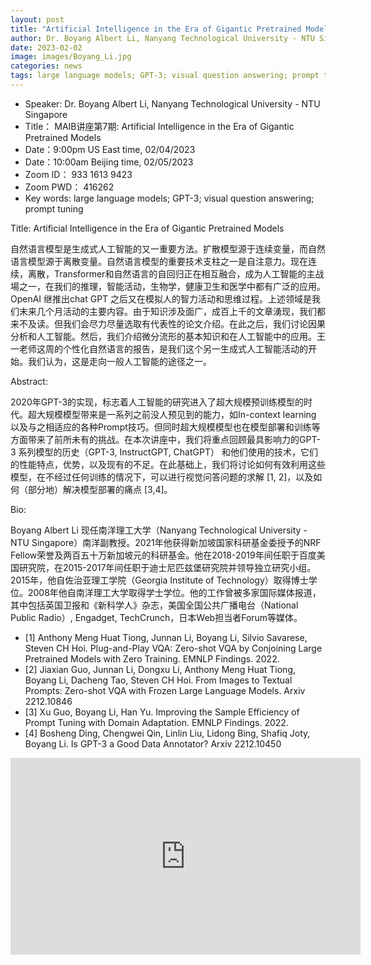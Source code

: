 ```yaml
---
layout: post
title: "Artificial Intelligence in the Era of Gigantic Pretrained Models"
author: Dr. Boyang Albert Li, Nanyang Technological University - NTU Singapore
date: 2023-02-02
image: images/Boyang_Li.jpg
categories: news
tags: large language models; GPT-3; visual question answering; prompt tuning
---
```


- Speaker: Dr. Boyang Albert Li, Nanyang Technological University - NTU Singapore
- Title： MAIB讲座第7期: Artificial Intelligence in the Era of Gigantic Pretrained Models
- Date：9:00pm US East time, 02/04/2023
- Date：10:00am Beijing time, 02/05/2023
- Zoom  ID： 933 1613 9423
- Zoom PWD： 416262
- Key words: large language models; GPT-3; visual question answering; prompt tuning

Title: Artificial Intelligence in the Era of Gigantic Pretrained Models

自然语言模型是生成式人工智能的又一重要方法。扩散模型源于连续变量，而自然语言模型源于离散变量。自然语言模型的重要技术支柱之一是自注意力。现在连续，离散，Transformer和自然语言的自回归正在相互融合，成为人工智能的主战場之一，在我们的推理，智能活动，生物学，健康卫生和医学中都有广泛的应用。OpenAI 继推出chat GPT 之后又在模拟人的智力活动和思维过程。上述领域是我们末来几个月活动的主要内容。由于知识涉及面广，成百上千的文章湧现，我们都来不及读。但我们会尽力尽量选取有代表性的论文介绍。在此之后，我们讨论因果分析和人工智能。然后，我们介绍微分流形的基本知识和在人工智能中的应用。王一老师这周的个性化自然语言的报告，是我们这个另一生成式人工智能活动的开始。我们认为，这是走向一般人工智能的途径之一。

Abstract:

2020年GPT-3的实现，标志着人工智能的研究进入了超大规模预训练模型的时代。超大规模模型带来是一系列之前没人预见到的能力，如In-context learning 以及与之相适应的各种Prompt技巧。但同时超大规模模型也在模型部署和训练等方面带来了前所未有的挑战。在本次讲座中，我们将重点回顾最具影响力的GPT-3 系列模型的历史（GPT-3, InstructGPT, ChatGPT） 和他们使用的技术，它们的性能特点，优势，以及现有的不足。在此基础上，我们将讨论如何有效利用这些模型，在不经过任何训练的情况下，可以进行视觉问答问题的求解 [1, 2]，以及如何（部分地）解决模型部署的痛点 [3,4]。

Bio:

Boyang Albert Li 现任南洋理工大学（Nanyang Technological University - NTU Singapore）南洋副教授。2021年他获得新加坡国家科研基金委授予的NRF Fellow荣誉及两百五十万新加坡元的科研基金。他在2018-2019年间任职于百度美国研究院，在2015-2017年间任职于迪士尼匹兹堡研究院并领导独立研究小组。2015年，他自佐治亚理工学院（Georgia Institute of Technology）取得博士学位。2008年他自南洋理工大学取得学士学位。他的工作曾被多家国际媒体报道，其中包括英国卫报和《新科学人》杂志，美国全国公共广播电台（National Public Radio）, Engadget, TechCrunch，日本Web担当者Forum等媒体。

* [1] Anthony Meng Huat Tiong, Junnan Li, Boyang Li, Silvio Savarese, Steven CH Hoi. Plug-and-Play VQA: Zero-shot VQA by Conjoining Large Pretrained Models with Zero Training. EMNLP Findings. 2022.
* [2] Jiaxian Guo, Junnan Li, Dongxu Li, Anthony Meng Huat Tiong, Boyang Li, Dacheng Tao, Steven CH Hoi. From Images to Textual Prompts: Zero-shot VQA with Frozen Large Language Models. Arxiv 2212.10846
* [3] Xu Guo, Boyang Li, Han Yu. Improving the Sample Efficiency of Prompt Tuning with Domain Adaptation. EMNLP Findings. 2022.
* [4] Bosheng Ding, Chengwei Qin, Linlin Liu, Lidong Bing, Shafiq Joty, Boyang Li. Is GPT-3 a Good Data Annotator? Arxiv 2212.10450

<p align="center">
<iframe width="560" height="315" src="https://www.youtube.com/embed/a5dvYUjyj4E" title="YouTube video player" frameborder="0" allow="accelerometer; autoplay; clipboard-write; encrypted-media; gyroscope; picture-in-picture" allowfullscreen></iframe>
</p>

